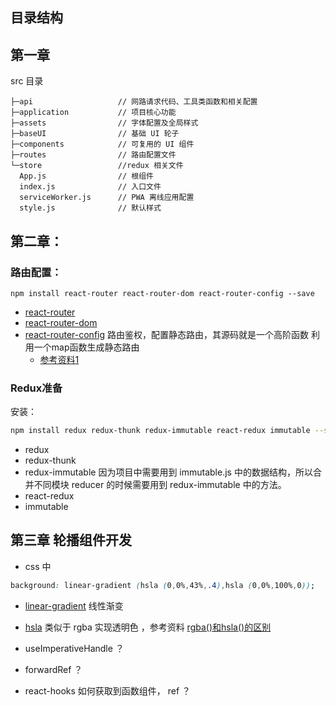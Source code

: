 ## 目录结构

## 第一章

src 目录

```
├─api                   // 网路请求代码、工具类函数和相关配置
├─application           // 项目核心功能
├─assets                // 字体配置及全局样式
├─baseUI                // 基础 UI 轮子
├─components            // 可复用的 UI 组件
├─routes                // 路由配置文件
└─store                 //redux 相关文件
  App.js                // 根组件
  index.js              // 入口文件
  serviceWorker.js      // PWA 离线应用配置
  style.js              // 默认样式

```

## 第二章：

### 路由配置：

```
npm install react-router react-router-dom react-router-config --save
```

- [react-router]() 
- [react-router-dom]() 
- [react-router-config](https://github.com/ReactTraining/react-router/tree/master/packages/react-router-config) 路由鉴权，配置静态路由，其源码就是一个高阶函数 利用一个map函数生成静态路由
  - [参考资料1](https://segmentfault.com/a/1190000015282620?utm_source=channel-hottest) 



### Redux准备

安装：

```bash
npm install redux redux-thunk redux-immutable react-redux immutable --save
```

- redux
- redux-thunk
- redux-immutable 因为项目中需要用到 immutable.js 中的数据结构，所以合并不同模块 reducer 的时候需要用到 redux-immutable 中的方法。
- react-redux
- immutable



## 第三章 轮播组件开发

- css 中

```css
background: linear-gradient (hsla (0,0%,43%,.4),hsla (0,0%,100%,0));
```

- [linear-gradient](https://www.runoob.com/cssref/func-linear-gradient.html) 线性渐变
- [hsla](https://www.runoob.com/cssref/func-hsla.html) 类似于 rgba 实现透明色 ，参考资料 [rgba()和hsla()的区别](https://blog.csdn.net/qq_34567015/article/details/81359226) 

- useImperativeHandle ？
- forwardRef ？
- react-hooks 如何获取到函数组件， ref ？